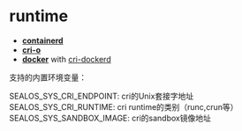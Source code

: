 # runtime

* __[containerd](https://github.com/containerd/containerd)__
* __[cri-o](https://github.com/cri-o/cri-o)__
* __[docker](https://github.com/moby/moby)__ with [cri-dockerd](https://github.com/Mirantis/cri-dockerd)

支持的内置环境变量：

SEALOS_SYS_CRI_ENDPOINT: cri的Unix套接字地址
SEALOS_SYS_CRI_RUNTIME: cri runtime的类别（runc,crun等）
SEALOS_SYS_SANDBOX_IMAGE: cri的sandbox镜像地址

